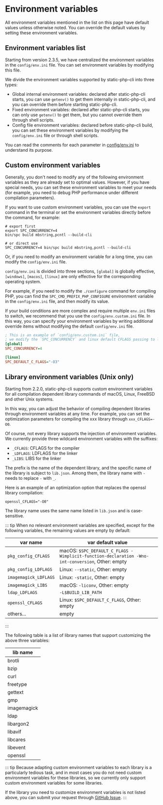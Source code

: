 # Environment variables

All environment variables mentioned in the list on this page have default values unless otherwise noted. 
You can override the default values by setting these environment variables.

## Environment variables list

Starting from version 2.3.5, we have centralized the environment variables in the `config/env.ini` file.
You can set environment variables by modifying this file.

We divide the environment variables supported by static-php-cli into three types:

- Global internal environment variables: declared after static-php-cli starts, you can use `getenv()` to get them internally in static-php-cli, and you can override them before starting static-php-cli.
- Fixed environment variables: declared after static-php-cli starts, you can only use `getenv()` to get them, but you cannot override them through shell scripts.
- Config file environment variables: declared before static-php-cli build, you can set these environment variables by modifying the `config/env.ini` file or through shell scripts.

You can read the comments for each parameter in [config/env.ini](https://github.com/crazywhalecc/static-php-cli/blob/main/config/env.ini) to understand its purpose.

## Custom environment variables

Generally, you don't need to modify any of the following environment variables as they are already set to optimal values.
However, if you have special needs, you can set these environment variables to meet your needs 
(for example, you need to debug PHP performance under different compilation parameters).

If you want to use custom environment variables, you can use the `export` command in the terminal or set the environment variables directly before the command, for example:

```shell
# export first
export SPC_CONCURRENCY=4
bin/spc build mbstring,pcntl --build-cli

# or direct use
SPC_CONCURRENCY=4 bin/spc build mbstring,pcntl --build-cli
```

Or, if you need to modify an environment variable for a long time, you can modify the `config/env.ini` file.

`config/env.ini` is divided into three sections, `[global]` is globally effective, `[windows]`, `[macos]`, `[linux]` are only effective for the corresponding operating system.

For example, if you need to modify the `./configure` command for compiling PHP, you can find the `SPC_CMD_PREFIX_PHP_CONFIGURE` environment variable in the `config/env.ini` file, and then modify its value.

If your build conditions are more complex and require multiple `env.ini` files to switch, 
we recommend that you use the `config/env.custom.ini` file.
In this way, you can specify your environment variables by writing additional override items 
without modifying the default `config/env.ini` file.

```ini
; This is an example of `config/env.custom.ini` file, 
; we modify the `SPC_CONCURRENCY` and linux default CFLAGS passing to libs and PHP
[global]
SPC_CONCURRENCY=4

[linux]
SPC_DEFAULT_C_FLAGS="-O3"
```

## Library environment variables (Unix only)

Starting from 2.2.0, static-php-cli supports custom environment variables for all compilation dependent library commands of macOS, Linux, FreeBSD and other Unix systems.

In this way, you can adjust the behavior of compiling dependent libraries through environment variables at any time. 
For example, you can set the optimization parameters for compiling the xxx library through `xxx_CFLAGS=-O0`.

Of course, not every library supports the injection of environment variables. 
We currently provide three wildcard environment variables with the suffixes:

- `_CFLAGS`: CFLAGS for the compiler
- `_LDFLAGS`: LDFLAGS for the linker
- `_LIBS`: LIBS for the linker

The prefix is the name of the dependent library, and the specific name of the library is subject to `lib.json`. 
Among them, the library name with `-` needs to replace `-` with `_`.

Here is an example of an optimization option that replaces the openssl library compilation:

```shell
openssl_CFLAGS="-O0"
```

The library name uses the same name listed in `lib.json` and is case-sensitive.

::: tip
When no relevant environment variables are specified, except for the following variables, the remaining values are empty by default:

| var name              | var default value                                                                               |
|-----------------------|-------------------------------------------------------------------------------------------------|
| `pkg_config_CFLAGS`   | macOS: `$SPC_DEFAULT_C_FLAGS -Wimplicit-function-declaration -Wno-int-conversion`, Other: empty |
| `pkg_config_LDFLAGS`  | Linux: `--static`, Other: empty                                                                 |
| `imagemagick_LDFLAGS` | Linux: `-static`, Other: empty                                                                  |
| `imagemagick_LIBS`    | macOS: `-liconv`, Other: empty                                                                  |
| `ldap_LDFLAGS`        | `-L$BUILD_LIB_PATH`                                                                             |
| `openssl_CFLAGS`      | Linux: `$SPC_DEFAULT_C_FLAGS`, Other: empty                                                     |
| others...             | empty                                                                                           |
:::

The following table is a list of library names that support customizing the above three variables:

| lib name    |
|-------------|
| brotli      |
| bzip        |
| curl        |
| freetype    |
| gettext     |
| gmp         |
| imagemagick |
| ldap        |
| libargon2   |
| libavif     |
| libcares    |
| libevent    |
| openssl     |

::: tip
Because adapting custom environment variables to each library is a particularly tedious task, 
and in most cases you do not need custom environment variables for these libraries, 
so we currently only support custom environment variables for some libraries.

If the library you need to customize environment variables is not listed above, 
you can submit your request through [GitHub Issue](https://github.com/crazywhalecc/static-php-cli/issues).
:::
